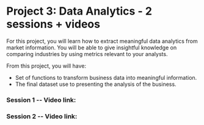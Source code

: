 # Project 3: Data Analytics - 2 sessions + videos

For this project, you will learn how to extract meaningful data analytics from market information. You will be able to give insightful knowledge on comparing industries by using metrics relevant to your analysts.

From this project, you will have:

- Set of functions to transform business data into meaningful information.
- The final dataset use to presenting the analysis of the business.


### Session 1 -- Video link: 

### Session 2 -- Video link: 
